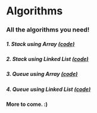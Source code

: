 # Algorithms
### All the algorithms you need!

##### 1. Stack using Array <url><a href="https://github.com/paramsingh96/Algorithms/blob/master/source/stackarray.c">(code)</url></a>
##### 2. Stack using Linked List <url><a href="https://github.com/paramsingh96/Algorithms/blob/src/stackarray.c">(code)</url></a>
##### 3. Queue using Array <url><a href="https://github.com/paramsingh96/Algorithms/blob/master/source/queuearray.c">(code)</url></a>
##### 4. Queue using Linked List <url><a href="https://github.com/paramsingh96/Algorithms/blob/src/stackarray.c">(code)</url></a>


#### More to come. :) 
